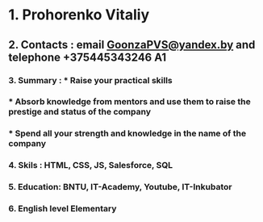 # 1. Prohorenko Vitaliy

## 2. Contacts : email GoonzaPVS@yandex.by and telephone +375445343246 A1

### 3. Summary : * Raise your practical skills

###                 * Absorb knowledge from mentors and use them to raise the prestige and status of the company
             
###                 * Spend all your strength and knowledge in the name of the company
             
### 4. Skils : HTML, CSS, JS, Salesforce, SQL

### 5. Education: BNTU, IT-Academy, Youtube, IT-Inkubator

### 6. English level Elementary
